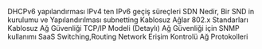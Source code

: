 DHCPv6 yapılandırması 
IPv4 ten IPv6 geçiş süreçleri
SDN Nedir, Bir SND in kurulumu ve Yapılandırılması
subnetting
Kablosuz Ağlar
802.x Standarları
Kablosuz Ağ Güvenliği
TCP/IP Modeli (Detaylı) 
Ağ Güvenliği için SNMP kullanımı
SaaS
Switching,Routing
Network Erişim Kontrolü
Ağ Protokolleri
